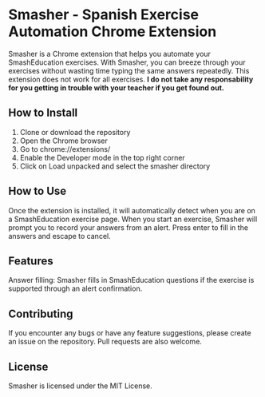 # Smasher - Spanish Exercise Automation Chrome Extension

Smasher is a Chrome extension that helps you automate your SmashEducation exercises. With Smasher, you can breeze through your exercises without wasting time typing the same answers repeatedly. This extension does not work for all exercises. **I do not take any responsability for you getting in trouble with your teacher if you get found out.**

## How to Install
1. Clone or download the repository
2. Open the Chrome browser
3. Go to chrome://extensions/
4. Enable the Developer mode in the top right corner
5. Click on Load unpacked and select the smasher directory
## How to Use

Once the extension is installed, it will automatically detect when you are on a SmashEducation exercise page. When you start an exercise, Smasher will prompt you to record your answers from an alert. Press enter to fill in the answers and escape to cancel.

## Features
Answer filling: Smasher fills in SmashEducation questions if the exercise is supported through an alert confirmation.
## Contributing

If you encounter any bugs or have any feature suggestions, please create an issue on the repository. Pull requests are also welcome.

## License

Smasher is licensed under the MIT License.
